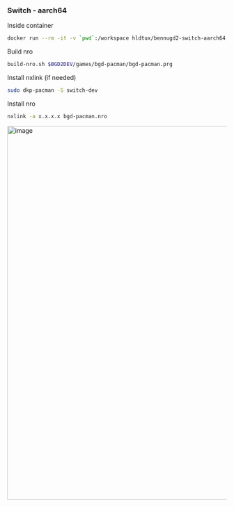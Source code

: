 ### Switch - aarch64

Inside container
```bash
docker run --rm -it -v `pwd`:/workspace hldtux/bennugd2-switch-aarch64
```
Build nro
```bash
build-nro.sh $BGD2DEV/games/bgd-pacman/bgd-pacman.prg
```

Install nxlink (if needed)
```bash
sudo dkp-pacman -S switch-dev
```

Install nro
```bash
nxlink -a x.x.x.x bgd-pacman.nro
```

<img width="1392" height="860" alt="image" src="https://github.com/user-attachments/assets/0a37b1ea-4b9e-4459-9bf8-b6b59bdce69b" />
